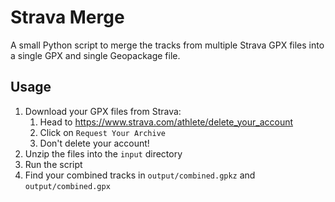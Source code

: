 # Strava Merge

A small Python script to merge the tracks from multiple Strava GPX files into a single GPX and single Geopackage file.

## Usage

1. Download your GPX files from Strava:
   1. Head to <https://www.strava.com/athlete/delete_your_account>
   2. Click on `Request Your Archive`
   3. Don't delete your account!
2. Unzip the files into the `input` directory
3. Run the script
4. Find your combined tracks in `output/combined.gpkz` and `output/combined.gpx`
